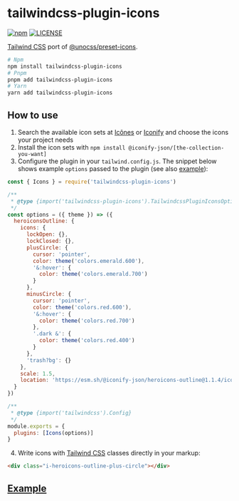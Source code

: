 # tailwindcss-plugin-icons

[![npm](https://badgen.net/npm/v/tailwindcss-plugin-icons)](https://www.npmjs.com/package/tailwindcss-plugin-icons)
[![LICENSE](https://badgen.net/github/license/micromatch/micromatch?color=green)](https://github.com/JensDll/tailwindcss-plugin-icons/blob/main/LICENSE)

[Tailwind CSS](https://tailwindcss.com/docs/installation) port of [@unocss/preset-icons](https://github.com/unocss/unocss/tree/main/packages/preset-icons/).

```bash
# Npm
npm install tailwindcss-plugin-icons
# Pnpm
pnpm add tailwindcss-plugin-icons
# Yarn
yarn add tailwindcss-plugin-icons
```

## How to use

1. Search the available icon sets at [Icônes](https://icones.js.org/collection/all?s=) or [Iconify](https://icon-sets.iconify.design/) and choose the icons your project needs
2. Install the icon sets with `npm install @iconify-json/[the-collection-you-want]`
3. Configure the plugin in your `tailwind.config.js`.
The snippet below shows example `options` passed to the plugin (see also [example](https://stackblitz.com/github/JensDll/tailwindcss-plugin-icons/tree/main/playground/vue?file=tailwind.config.js)):

```js
const { Icons } = require('tailwindcss-plugin-icons')

/**
 * @type {import('tailwindcss-plugin-icons').TailwindcssPluginIconsOptions}
 */
const options = ({ theme }) => ({
  heroiconsOutline: {
    icons: {
      lockOpen: {},
      lockClosed: {},
      plusCircle: {
        cursor: 'pointer',
        color: theme('colors.emerald.600'),
        '&:hover': {
          color: theme('colors.emerald.700')
        }
      },
      minusCircle: {
        cursor: 'pointer',
        color: theme('colors.red.600'),
        '&:hover': {
          color: theme('colors.red.700')
        },
        '.dark &': {
          color: theme('colors.red.400')
        }
      },
      'trash?bg': {}
    },
    scale: 1.5,
    location: 'https://esm.sh/@iconify-json/heroicons-outline@1.1.4/icons.json'
  }
})

/**
 * @type {import('tailwindcss').Config}
 */
module.exports = {
  plugins: [Icons(options)]
}
```

<!-- markdownlint-disable-next-line ol-prefix -->
4. Write icons with [Tailwind CSS](https://tailwindcss.com/docs/installation) classes directly in your markup:

```html
<div class="i-heroicons-outline-plus-circle"></div>
```

## [Example](https://stackblitz.com/github/JensDll/tailwindcss-plugin-icons/tree/main/playground/vue?file=tailwind.config.js)
